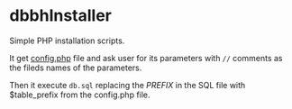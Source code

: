 # dbbhInstaller
Simple PHP installation scripts.

It get [config.php](config.php) file and ask user for its parameters with `//` comments as the fileds names of the parameters.

Then it execute `db.sql` replacing the $PREFIX$ in the SQL file with $table_prefix from the config.php file.
